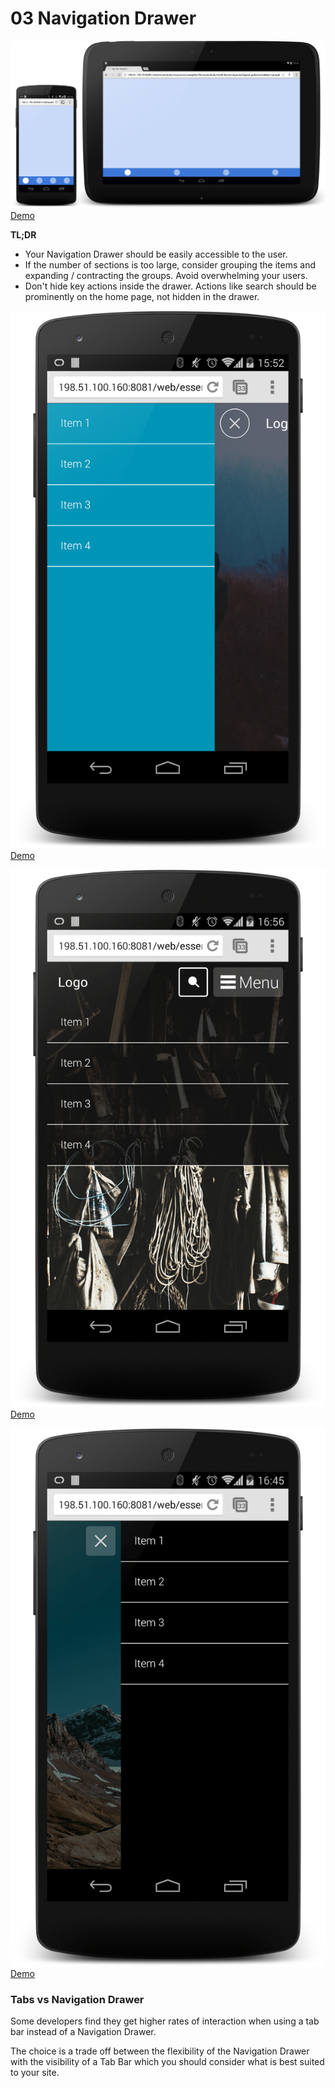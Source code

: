 # 03 Navigation Drawer

![Navigation Drawer](images/tabbar.png)
[Demo](samples/appbar-navdrawer-sample1.html)

**TL;DR**

- Your Navigation Drawer should be easily accessible to the user.
- If the number of sections is too large, consider grouping the items and expanding / contracting the groups. Avoid overwhelming your users.
- Don't hide key actions inside the drawer. Actions like search should be prominently on the home page, not hidden in the drawer.

![Navigation Drawer Alt 1](images/navdrawer-alt-1.png)
[Demo](samples/appbar-navdrawer-bottombar-sample.html)

![Navigation Drawer Alt 2](images/navdrawer-alt-2.png)
[Demo](samples/appbar-navdrawer-sample.html)

![Navigation Drawer Alt 3](images/navdrawer-alt-3.png)
[Demo](samples/navdrawer-sample4.html)

### Tabs vs Navigation Drawer

Some developers find they get higher rates of interaction when using a tab bar instead of a Navigation Drawer.

The choice is a trade off between the flexibility of the Navigation Drawer with the visibility of a Tab Bar which you should consider what is best suited to your site.
